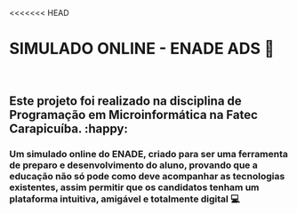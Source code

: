 <<<<<<< HEAD
# SIMULADO ONLINE - ENADE ADS :book: 

​	

## Este projeto foi realizado na disciplina de Programação em Microinformática na Fatec Carapicuíba. :happy:
### Um simulado online do ENADE, criado para ser uma ferramenta de preparo e desenvolvimento do aluno, provando que a educação não só pode como deve acompanhar as tecnologias existentes, assim permitir que os candidatos tenham um plataforma intuitiva, amigável e totalmente digital :computer: 

